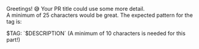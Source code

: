 Greetings! 😅 Your PR title could use some more detail.  
A minimum of 25 characters would be great. The expected pattern for the tag is:

$TAG: `$DESCRIPTION` (A minimum of 10 characters is needed for this part!)
